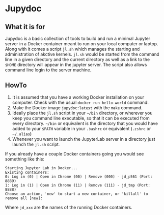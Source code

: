 # Jupydoc

## What it is for
Jupydoc is a basic collection of tools to build and run a minimal Jupyter server in a Docker container meant to run on your local computer or laptop. Along with it comes a script `jl.sh` which manages the starting and administration of akctive kernels. `jl.sh` would be started from the command line in a given directory and the current directory as well as a link to the `$HOME` directory will appear in the jupyter server. The script also allows command line login to the server machine. 

## HowTo
1. It is assumed that you have a working Docker installation on your computer. Check with the usual `docker run hello-world` command.
2. Make the Docker image `jupydoc:latest` with the `make` command.
3. Ideally place the `jl.sh` script in your `~/bin` directory, or wherever you keep you command line executable, so that it can be executed from every directory. `~/bin` or equivalent is the directory that you would have added to your `$PATH` variable in your `.bashrc` or equivalent (`.zshrc` or `~/.alias`)
4. Whenever you want to launch the JupyterLab server in a directory just launch the `jl.sh` script.

If you already have a couple Docker containers going you would see something like this:
```
Starting Jupyter Lab in Docker...
Existing containers:
0: Log in (0) | Open in Chrome (00) | Remove (000) - jd_p561 (Port: 8889)
1: Log in (1) | Open in Chrome (11) | Remove (111) - jd_tmp (Port: 8888)
Choose an action, 'new' to start a new container, or 'killall' to remove all [new]: 
```
Where `jd_xxx` are the names of the running Docker containers. 
